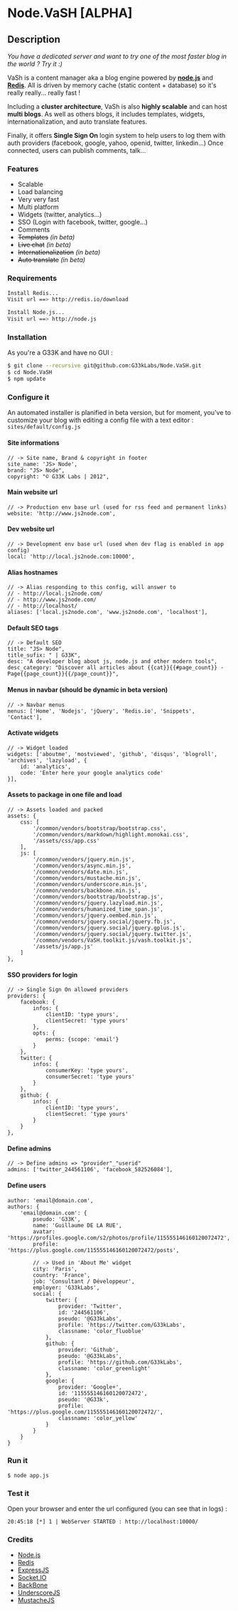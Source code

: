 # Node.VaSH [ALPHA] #

## Description ##

*You have a dedicated server and want to try one of the most faster blog in the world ? Try it :)*

VaSh is a content manager aka a blog engine powered by **[node.js](http://nodejs.org/ "View Node.js Website")** and **[Redis](http://redis.io/ "View Redis Website")**.
All is driven by memory cache (static content + database) so it's really really... really fast !

Including a **cluster architecture**, VaSh is also **highly scalable** and can host **multi blogs**.
As well as others blogs, it includes templates, widgets, internationalization, and auto translate features.

Finally, it offers **Single Sign On** login system to help users to log them with auth providers (facebook, google, yahoo, openid, twitter, linkedin...)
Once connected, users can publish comments, talk...

### Features

- Scalable
- Load balancing
- Very very fast
- Multi platform
- Widgets (twitter, analytics...)
- SSO (Login with facebook, twitter, google...)
- Comments
- <del>Templates</del> *(in beta)*
- <del>Live chat</del>  *(in beta)*
- <del>Internationalization</del> *(in beta)*
- <del>Auto translate</del> *(in beta)*

### Requirements

``` bash
Install Redis...
Visit url ==> http://redis.io/download

Install Node.js...
Visit url ==> http://node.js
```

### Installation
As you're a G33K and have no GUI :
``` bash
$ git clone --recursive git@github.com:G33kLabs/Node.VaSH.git
$ cd Node.VaSH
$ npm update
```

### Configure it

An automated installer is planified in beta version, but for moment, you've to customize your blog with editing a config file with a text editor : `sites/default/config.js`

#### Site informations

```
// -> Site name, Brand & copyright in footer
site_name: 'JS> Node',
brand: "JS> Node",
copyright: "© G33K Labs | 2012",
```

#### Main website url
```
// -> Production env base url (used for rss feed and permanent links)
website: 'http://www.js2node.com',
```

#### Dev website url
```
// -> Development env base url (used when dev flag is enabled in app config)
local: 'http://local.js2node.com:10000',
```

#### Alias hostnames
```
// -> Alias responding to this config, will answer to 
// - http://local.js2node.com/ 
// - http://www.js2node.com/ 
// - http://localhost/
aliases: ['local.js2node.com', 'www.js2node.com', 'localhost'],
```

#### Default SEO tags
```
// -> Default SEO
title: "JS> Node",
title_sufix: " | G33K",
desc: "A developer blog about js, node.js and other modern tools",
desc_category: "Discover all articles about {{cat}}{{#page_count}} - Page{{page_count}}{{/page_count}}",
```

#### Menus in navbar (should be dynamic in beta version)
```
// -> Navbar menus
menus: ['Home', 'Nodejs', 'jQuery', 'Redis.io', 'Snippets', 'Contact'],
```

#### Activate widgets
```
// -> Widget loaded
widgets: ['aboutme', 'mostviewed', 'github', 'disqus', 'blogroll', 'archives', 'lazyload', {
	id: 'analytics',
	code: 'Enter here your google analytics code'
}],
```

#### Assets to package in one file and load
```
// -> Assets loaded and packed
assets: {
    css: [
        '/common/vendors/bootstrap/bootstrap.css', 
        '/common/vendors/markdown/highlight.monokai.css',
        '/assets/css/app.css'
    ],
    js: [
        '/common/vendors/jquery.min.js', 
        '/common/vendors/async.min.js', 
        '/common/vendors/date.min.js', 
        '/common/vendors/mustache.min.js', 
        '/common/vendors/underscore.min.js', 
        '/common/vendors/backbone.min.js', 
        '/common/vendors/bootstrap/bootstrap.js', 
        '/common/vendors/jquery.lazyload.min.js', 
        '/common/vendors/humanized_time_span.js', 
        '/common/vendors/jquery.oembed.min.js',
        '/common/vendors/jquery.social/jquery.fb.js',
        '/common/vendors/jquery.social/jquery.gplus.js',
        '/common/vendors/jquery.social/jquery.twitter.js',
        '/common/vendors/VaSH.toolkit.js/vash.toolkit.js', 
        '/assets/js/app.js'
    ]
},
```

#### SSO providers for login
```
// -> Single Sign On allowed providers
providers: {
    facebook: {
        infos: {
            clientID: 'type yours',
            clientSecret: 'type yours'
        },
        opts: {
            perms: {scope: 'email'}
        }
    },
    twitter: {
        infos: {
            consumerKey: 'type yours',
            consumerSecret: 'type yours'
        } 
    },
    github: {
        infos: {
            clientID: 'type yours',
            clientSecret: 'type yours'
        }
    }
},
```

#### Define admins
```
// -> Define admins => "provider"_"userid"
admins: ['twitter_244561106', 'facebook_582526084'],
```

#### Define users
```
author: 'email@domain.com',
authors: {
    'email@domain.com': {
        pseudo: 'G33K',
        name: 'Guillaume DE LA RUE',
        avatar: 'https://profiles.google.com/s2/photos/profile/115555146160120072472',
        profile: 'https://plus.google.com/115555146160120072472/posts',

		// -> Used in 'About Me' widget
        city: 'Paris',
        country: 'France',
        job: 'Consultant / Développeur',
        employer: 'G33kLabs',
        social: {
            twitter: {
                provider: 'Twitter',
                id: '244561106',
                pseudo: '@G33kLabs',
                profile: 'https://twitter.com/G33kLabs',
                classname: 'color_fluoblue'
            },
            github: {
                provider: 'Github',
                pseudo: '@G33kLabs',
                profile: 'https://github.com/G33kLabs',
                classname: 'color_greenlight'
            },
            google: {
                provider: 'Google+',
                id: '115555146160120072472',
                pseudo: '@G33k',
                profile: 'https://plus.google.com/115555146160120072472/',
                classname: 'color_yellow'
            }
        }
    }
}
```

### Run it

```
$ node app.js
```

### Test it

Open your browser and enter the url configured (you can see that in logs) :

```
20:45:18 [*] 1 | WebServer STARTED : http://localhost:10000/
```

### Credits
- [Node.js](http://nodejs.org/)
- [Redis](http://redis.io/)
- [ExpressJS](http://expressjs.com/)
- [Socket.IO](http://socket.io/)
- [BackBone](http://backbonejs.org/)
- [UnderscoreJS](http://underscorejs.org/ )
- [MustacheJS](https://github.com/janl/mustache.js/)